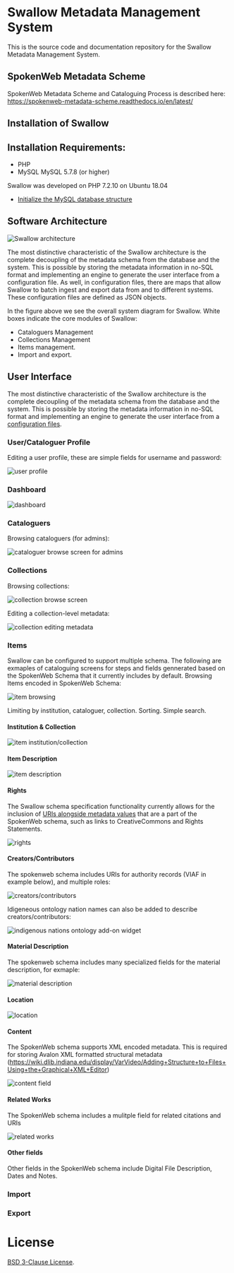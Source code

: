 # Swallow Metadata Management System

This is the source code and documentation repository for the Swallow Metadata Management System.

## SpokenWeb Metadata Scheme

SpokenWeb Metadata Scheme and Cataloguing Process is described here: https://spokenweb-metadata-scheme.readthedocs.io/en/latest/

## Installation of Swallow

Installation Requirements:
--------------------------

* PHP 
* MySQL MySQL 5.7.8 (or higher)

Swallow was developed on PHP 7.2.10 on Ubuntu 18.04

* [Initialize the MySQL database structure](documentation/INITIALIZE-DB.md)

## Software Architecture
![Swallow architecture](documentation/swallow_current_state.png)

The most distinctive characteristic of the Swallow architecture is the complete decoupling of the metadata schema from the database and the system. This is possible by storing the metadata information in no-SQL format and implementing an engine to generate the user interface from a configuration file. As well, in configuration files, there are maps that allow Swallow to batch ingest and export data from and to different systems. These configuration files are defined as JSON objects.

In the figure above we see the overall system diagram for Swallow. White boxes indicate the core modules of Swallow: 
* Cataloguers Management
* Collections Management
* Items management.
* Import and export.

## User Interface

The most distinctive characteristic of the Swallow architecture is the complete decoupling of the metadata schema from the database and the system. This is possible by storing the metadata information in no-SQL format and implementing an engine to generate the user interface from a [configuration files](Workflow/3).

### User/Cataloguer Profile

Editing a user profile, these are simple fields for username and password:

![user profile](/documentation/UI-profile.png)

### Dashboard

![dashboard](/documentation/UI-dashboard.png)

### Cataloguers

Browsing cataloguers (for admins):

![cataloguer browse screen for admins](/documentation/UI-cataloguers.png)

### Collections

Browsing collections:

![collection browse screen](/documentation/UI-collections.png)

Editing a collection-level metadata:

![collection editing metadata](/documentation/UI-collections-edit.png)

### Items

Swallow can be configured to support multiple schema.  The following are exmaples of cataloguing screens for steps and fields gennerated based on the SpokenWeb Schema that it currently includes by default. Browsing Items encoded in SpokenWeb Schema:

![item browsing](/documentation/UI-items.png)

Limiting by institution, cataloguer, collection.  Sorting. Simple search.

#### Institution & Collection

![item institution/collection](/documentation/UI-items-institution-collection.png)

#### Item Description

![item description](/documentation/UI-items-description.png)

#### Rights

The Swallow schema specification functionality currently allows for the inclusion of [URIs alongside metadata values](Workflow/3/Vocabulary/Rights.json) that are a part of the SpokenWeb schema, such as links to CreativeCommons and Rights Statements.  

![rights](/documentation/UI-item-rights.png)

#### Creators/Contributors

The spokenweb schema includes URIs for authority records (VIAF in example below), and multiple roles:

![creators/contributors](/documentation/UI-creators.png)

Idigeneous ontology nation names can also be added to describe creators/contributors:

![indigenous nations ontology add-on widget](/documentation/UI-indigenous_nations.png)

#### Material Description

The spokenweb schema includes many specialized fields for the material description, for exmaple:

![material description](/documentation/UI-material_description.png)

#### Location

![location](/documentation/UI-location.png)

#### Content

The SpokenWeb schema supports XML encoded metadata.  This is required for storing Avalon XML formatted structural metadata (https://wiki.dlib.indiana.edu/display/VarVideo/Adding+Structure+to+Files+Using+the+Graphical+XML+Editor)

![content field](/documentation/UI-content.png)

#### Related Works

The SpokenWeb schema includes a mulitple field for related citations and URIs

![related works](/documentation/UI-related_works.png)

#### Other fields

Other fields in the SpokenWeb schema include Digital File Description, Dates and Notes.

### Import

### Export


# License

[BSD 3-Clause License](LICENSE). 
